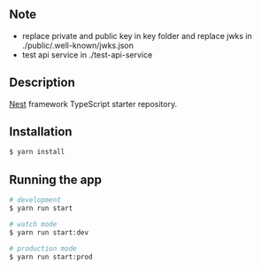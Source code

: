## Note

- replace private and public key in key folder and replace jwks in ./public/.well-known/jwks.json
- test api service in ./test-api-service

## Description

[Nest](https://github.com/nestjs/nest) framework TypeScript starter repository.

## Installation

```bash
$ yarn install
```

## Running the app

```bash
# development
$ yarn run start

# watch mode
$ yarn run start:dev

# production mode
$ yarn run start:prod
```
